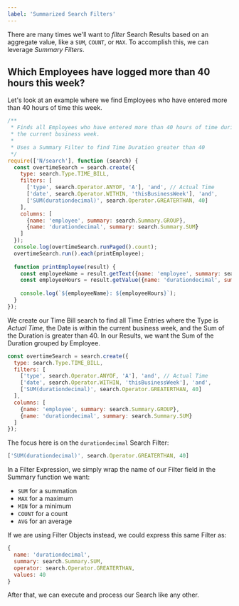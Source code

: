 ```yaml
---
label: 'Summarized Search Filters'
---
```


There are many times we'll want to _filter_ Search Results based on an aggregate value, like a `SUM`, `COUNT`, or 
`MAX`. To accomplish this, we can leverage *Summary Filters*.

## Which Employees have logged more than 40 hours this week?

Let's look at an example where we find Employees who have entered more than 40 hours of time this week.

```javascript
/**
 * Finds all Employees who have entered more than 40 hours of time during
 * the current business week.
 *
 * Uses a Summary Filter to find Time Duration greater than 40
 */
require(['N/search'], function (search) {
  const overtimeSearch = search.create({
    type: search.Type.TIME_BILL,
    filters: [
      ['type', search.Operator.ANYOF, 'A'], 'and', // Actual Time
      ['date', search.Operator.WITHIN, 'thisBusinessWeek'], 'and',
      ['SUM(durationdecimal)', search.Operator.GREATERTHAN, 40]
    ],
    columns: [
      {name: 'employee', summary: search.Summary.GROUP},
      {name: 'durationdecimal', summary: search.Summary.SUM}
    ]
  });
  console.log(overtimeSearch.runPaged().count);
  overtimeSearch.run().each(printEmployee);
  
  function printEmployee(result) {
    const employeeName = result.getText({name: 'employee', summary: search.Summary.GROUP});
    const employeeHours = result.getValue({name: 'durationdecimal', summary: search.Summary.SUM});
    
    console.log(`${employeeName}: ${employeeHours}`);
  }
});
```

We create our Time Bill search to find all Time Entries where the Type is *Actual Time*, the Date is
within the current business week, and the Sum of the Duration is greater than 40. In our Results, we
want the Sum of the Duration grouped by Employee.

```javascript
const overtimeSearch = search.create({
  type: search.Type.TIME_BILL,
  filters: [
    ['type', search.Operator.ANYOF, 'A'], 'and', // Actual Time
    ['date', search.Operator.WITHIN, 'thisBusinessWeek'], 'and',
    ['SUM(durationdecimal)', search.Operator.GREATERTHAN, 40]
  ],
  columns: [
    {name: 'employee', summary: search.Summary.GROUP},
    {name: 'durationdecimal', summary: search.Summary.SUM}
  ]
});
```

The focus here is on the `durationdecimal` Search Filter:

```javascript
['SUM(durationdecimal)', search.Operator.GREATERTHAN, 40]
```

In a Filter Expression, we simply wrap the name of our Filter field in the Summary function we want:

* `SUM` for a summation
* `MAX` for a maximum
* `MIN` for a minimum
* `COUNT` for a count
* `AVG` for an average

If we are using Filter Objects instead, we could express this same Filter as:

```javascript
{
  name: 'durationdecimal',
  summary: search.Summary.SUM,
  operator: search.Operator.GREATERTHAN,
  values: 40
}
```

After that, we can execute and process our Search like any other.
